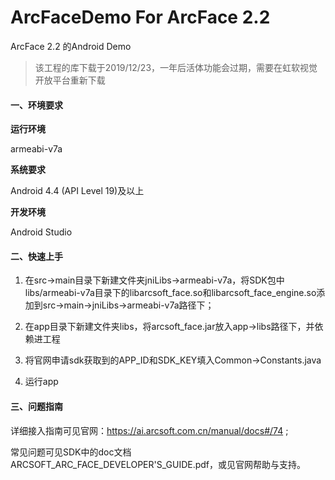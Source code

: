 # ArcFaceDemo For ArcFace 2.2
ArcFace 2.2 的Android Demo

>  该工程的库下载于2019/12/23，一年后活体功能会过期，需要在虹软视觉开放平台重新下载


#### 一、环境要求
**运行环境**

armeabi-v7a

**系统要求**

Android 4.4 (API Level 19)及以上

**开发环境**

Android Studio

#### 二、快速上手
1. 在src->main目录下新建文件夹jniLibs->armeabi-v7a，将SDK包中libs/armeabi-v7a目录下的libarcsoft_face.so和libarcsoft_face_engine.so添加到src->main->jniLibs->armeabi-v7a路径下；<br>

3. 在app目录下新建文件夹libs，将arcsoft_face.jar放入app->libs路径下，并依赖进工程

4. 将官网申请sdk获取到的APP_ID和SDK_KEY填入Common->Constants.java

5. 运行app

#### 三、问题指南
详细接入指南可见官网：https://ai.arcsoft.com.cn/manual/docs#/74 ;

常见问题可见SDK中的doc文档ARCSOFT_ARC_FACE_DEVELOPER'S_GUIDE.pdf，或见官网帮助与支持。
